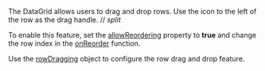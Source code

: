 The DataGrid allows users to drag and drop rows. Use the icon to the left of the row as the drag handle.
// _split_

To enable this feature, set the [allowReordering](/Documentation/ApiReference/UI_Components/dxDataGrid/Configuration/rowDragging/#allowReordering) property to **true** and change the row index in the [onReorder](/Documentation/ApiReference/UI_Components/dxDataGrid/Configuration/rowDragging/#onReorder) function.

Use the [rowDragging](/Documentation/ApiReference/UI_Components/dxDataGrid/Configuration/rowDragging/) object to configure the row drag and drop feature.